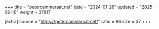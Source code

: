 +++
title = "petercammeraat.net"
date = "2024-01-26"
updated = "2025-02-16"
weight = 37817

[extra]
source = "https://petercammeraat.net/"
ratio = 96
size = 37
+++
